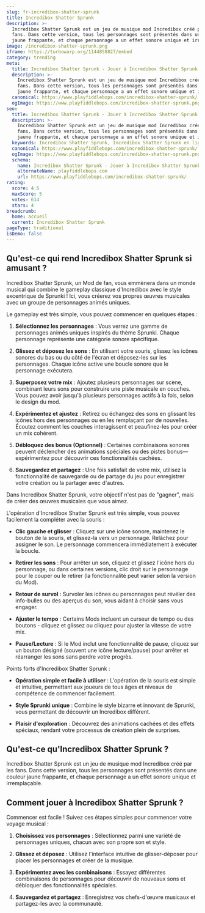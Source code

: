 ```yaml
---
slug: fr-incredibox-shatter-sprunk
title: Incredibox Shatter Sprunk
description: >-
  Incredibox Shatter Sprunk est un jeu de musique mod Incredibox créé par les
  fans. Dans cette version, tous les personnages sont présentés dans une couleur
  jaune frappante, et chaque personnage a un effet sonore unique et irremplaçable.
image: /incredibox-shatter-sprunk.png
iframe: https://turbowarp.org/1144858827/embed
category: trending
meta:
  title: Incredibox Shatter Sprunk - Jouer à Incredibox Shatter Sprunk en Ligne
  description: >-
    Incredibox Shatter Sprunk est un jeu de musique mod Incredibox créé par les
    fans. Dans cette version, tous les personnages sont présentés dans une couleur
    jaune frappante, et chaque personnage a un effet sonore unique et irremplaçable.
  canonical: https://www.playfiddlebops.com/incredibox-shatter-sprunk/
  ogImage: https://www.playfiddlebops.com/incredibox-shatter-sprunk.png
seo:
  title: Incredibox Shatter Sprunk - Jouer à Incredibox Shatter Sprunk en Ligne
  description: >-
    Incredibox Shatter Sprunk est un jeu de musique mod Incredibox créé par les
    fans. Dans cette version, tous les personnages sont présentés dans une couleur
    jaune frappante, et chaque personnage a un effet sonore unique et irremplaçable.
  keywords: Incredibox Shatter Sprunk, Incredibox Shatter Sprunk en ligne
  canonical: https://www.playfiddlebops.com/incredibox-shatter-sprunk/
  ogImage: https://www.playfiddlebops.com/incredibox-shatter-sprunk.png
  schema:
    name: Incredibox Shatter Sprunk - Jouer à Incredibox Shatter Sprunk en Ligne
    alternateName: playfiddlebops.com
    url: https://www.playfiddlebops.com/incredibox-shatter-sprunk/
rating:
  score: 4.5
  maxScore: 5
  votes: 614
  stars: 4
breadcrumb:
  home: accueil
  current: Incredibox Shatter Sprunk
pageType: traditional
isDemo: false
---
```


## Qu'est-ce qui rend Incredibox Shatter Sprunk si amusant ?

Incredibox Shatter Sprunk, un Mod de fan, vous emmènera dans un monde musical qui combine le gameplay classique d'Incredibox avec le style excentrique de Sprunki ! Ici, vous créerez vos propres œuvres musicales avec un groupe de personnages animés uniques.

Le gameplay est très simple, vous pouvez commencer en quelques étapes :

1. **Sélectionnez les personnages** : Vous verrez une gamme de personnages animés uniques inspirés du thème Sprunki. Chaque personnage représente une catégorie sonore spécifique.

1. **Glissez et déposez les sons** : En utilisant votre souris, glissez les icônes sonores du bas ou du côté de l'écran et déposez-les sur les personnages. Chaque icône active une boucle sonore que le personnage exécutera.

1. **Superposez votre mix** : Ajoutez plusieurs personnages sur scène, combinant leurs sons pour construire une piste musicale en couches. Vous pouvez avoir jusqu'à plusieurs personnages actifs à la fois, selon le design du mod.

1. **Expérimentez et ajustez** : Retirez ou échangez des sons en glissant les icônes hors des personnages ou en les remplaçant par de nouvelles. Écoutez comment les couches interagissent et peaufinez-les pour créer un mix cohérent.

1. **Débloquez des bonus (Optionnel)** : Certaines combinaisons sonores peuvent déclencher des animations spéciales ou des pistes bonus—expérimentez pour découvrir ces fonctionnalités cachées.

1. **Sauvegardez et partagez** : Une fois satisfait de votre mix, utilisez la fonctionnalité de sauvegarde ou de partage du jeu pour enregistrer votre création ou la partager avec d'autres.

Dans Incredibox Shatter Sprunk, votre objectif n'est pas de "gagner", mais de créer des œuvres musicales que vous aimez.

L'opération d'Incredibox Shatter Sprunk est très simple, vous pouvez facilement la compléter avec la souris :

- **Clic gauche et glisser** : Cliquez sur une icône sonore, maintenez le bouton de la souris, et glissez-la vers un personnage. Relâchez pour assigner le son. Le personnage commencera immédiatement à exécuter la boucle.

- **Retirer les sons** : Pour arrêter un son, cliquez et glissez l'icône hors du personnage, ou dans certaines versions, clic droit sur le personnage pour le couper ou le retirer (la fonctionnalité peut varier selon la version du Mod).

- **Retour de survol** : Survoler les icônes ou personnages peut révéler des info-bulles ou des aperçus du son, vous aidant à choisir sans vous engager.

- **Ajuster le tempo** : Certains Mods incluent un curseur de tempo ou des boutons - cliquez et glissez ou cliquez pour ajuster la vitesse de votre mix.

- **Pause/Lecture** : Si le Mod inclut une fonctionnalité de pause, cliquez sur un bouton désigné (souvent une icône lecture/pause) pour arrêter et réarranger les sons sans perdre votre progrès.

Points forts d'Incredibox Shatter Sprunk :

- **Opération simple et facile à utiliser** : L'opération de la souris est simple et intuitive, permettant aux joueurs de tous âges et niveaux de compétence de commencer facilement.

- **Style Sprunki unique** : Combine le style bizarre et innovant de Sprunki, vous permettant de découvrir un Incredibox différent.

- **Plaisir d'exploration** : Découvrez des animations cachées et des effets spéciaux, rendant votre processus de création plein de surprises.

## Qu'est-ce qu'Incredibox Shatter Sprunk ?

Incredibox Shatter Sprunk est un jeu de musique mod Incredibox créé par les fans. Dans cette version, tous les personnages sont présentés dans une couleur jaune frappante, et chaque personnage a un effet sonore unique et irremplaçable.

## Comment jouer à Incredibox Shatter Sprunk ?

Commencer est facile ! Suivez ces étapes simples pour commencer votre voyage musical :

1. **Choisissez vos personnages** : Sélectionnez parmi une variété de personnages uniques, chacun avec son propre son et style.

1. **Glissez et déposez** : Utilisez l'interface intuitive de glisser-déposer pour placer les personnages et créer de la musique.

1. **Expérimentez avec les combinaisons** : Essayez différentes combinaisons de personnages pour découvrir de nouveaux sons et débloquer des fonctionnalités spéciales.

1. **Sauvegardez et partagez** : Enregistrez vos chefs-d'œuvre musicaux et partagez-les avec la communauté.
